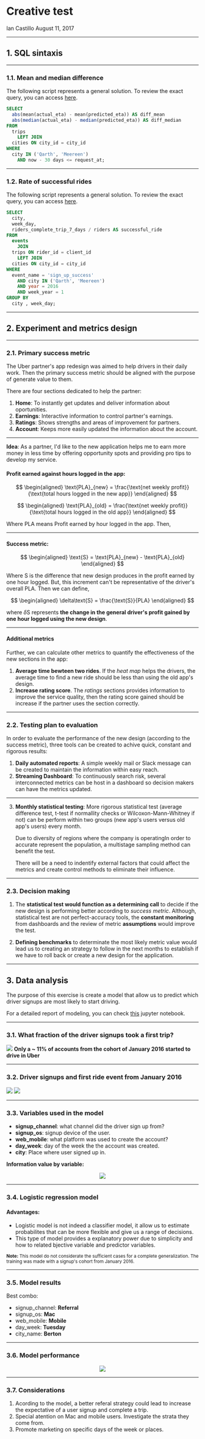 Creative test
=============

Ian Castillo
August 11, 2017

-----

## 1. SQL sintaxis

----

### 1.1. Mean and median difference

The following script represents a general solution. To review the exact query, you can access [here](https://github.com/carian2996/creative_test/blob/master/queries.sql).


``` SQL
SELECT
  abs(mean(actual_eta) - mean(predicted_eta)) AS diff_mean
  abs(median(actual_eta) - median(predicted_eta)) AS diff_median
FROM
  trips
    LEFT JOIN 
  cities ON city_id = city_id	
WHERE
  city IN ('Qarth', 'Meereen')
    AND now - 30 days <= request_at;
```

-----

### 1.2. Rate of successful rides

The following script represents a general solution. To review the exact query, you can access [here](https://github.com/carian2996/creative_test/blob/master/queries.sql).

``` SQL
SELECT
  city, 
  week_day,
  riders_complete_trip_7_days / riders AS successful_ride
FROM 
  events
    JOIN 
  trips ON rider_id = client_id
    LEFT JOIN
  cities ON city_id = city_id  
WHERE 
  event_name = 'sign_up_success'
    AND city IN ('Qarth', 'Meereen')
    AND year = 2016
    AND week_year = 1
GROUP BY
  city , week_day;
```

-----

## 2. Experiment and metrics design

-----

### 2.1. Primary success metric

The Uber partner's app redesign was aimed to help drivers in their daily work. Then the primary success metric should be aligned with the purpose of generate value to them.

There are four sections dedicated to help the partner:

1. **Home**: To instantly get updates and deliver information about oportunities.
2. **Earnings**: Interactive information to control partner's earnings.
3. **Ratings**: Shows strengths and areas of improvement for partners.
4. **Account**: Keeps more easily updated the information about the account.

-----

**Idea**: As a partner, I'd like to the new application helps me to earn more money in less time by offering opportunity spots and providing pro tips to develop my service.

#### Profit earned against hours logged in the app:

$$
\begin{aligned}
	\text{PLA}_{new} = \frac{\text{net weekly profit}}{\text{total hours logged in the new app}}
\end{aligned}
$$

$$
\begin{aligned}
	\text{PLA}_{old} = \frac{\text{net weekly profit}}{\text{total hours logged in the old app}}
\end{aligned}
$$

Where $\text{PLA}$ means Profit earned by hour logged in the app. Then, 

-----

#### Success metric:
$$
\begin{aligned}
	\text{S} = \text{PLA}_{new} - \text{PLA}_{old}
\end{aligned}
$$

Where $\text{S}$ is the difference that new design produces in the profit earned by one hour logged. But, this increment can't be representative of the driver's overall $\text{PLA}$. Then we can define, 

$$
\begin{aligned}
	\delta\text{S} = \frac{\text{S}}{PLA}
\end{aligned}
$$

where $\delta\text{S}$ represents **the change in the general driver's profit gained by one hour logged using the new design**.

-----

#### Additional metrics

Further, we can calculate other metrics to quantify the effectiveness of the new sections in the app:

1. **Average time bewteen two rides**. If the *heat map* helps the drivers, the average time to find a new ride should be less than using the old app's design.
2. **Increase rating score**. The *ratings* sections provides information to improve the service quality, then the rating score gained should be increase if the partner uses the section correctly.

-----

### 2.2. Testing plan to evaluation

In order to evaluate the performance of the new design (according to the success metric), three tools can be created to achive quick, constant and rigorous results:

1. **Daily automated reports**: A simple weekly mail or Slack message can be created to maintain the information within easy reach.
2. **Streaming Dashboard**: To continuously search risk, several interconnected metrics can be host in a dashboard so decision makers can have the metrics updated.

-----

3. **Monthly statistical testing**: More rigorous statistical test (average difference test, t-test if normallity checks or Wilcoxon-Mann-Whitney if not) can be perform within two groups (new app's users versus old app's users) every month. 

	Due to diversity of regions where the company is operatingIn order to accurate represent the population, a multistage sampling method can benefit the test. 
    
    There will be a need to indentify external factors that could affect the metrics and create control methods to eliminate their influence.
    
-----

### 2.3. Decision making

1. The **statistical test would function as a determining call** to decide if the new design is performing better according to *success metric*. Although, statistical test are not perfect-accuracy tools, the **constant monitoring** from dashboards and the review of metric **assumptions** would improve the test. 

2. **Defining benchmarks** to determinate the most likely metric value would lead us to creating an strategy to follow in the next months to establish if we have to roll back or create a new design for the application.

-----

## 3. Data analysis

The purpose of this exercise is create a model that allow us to predict which driver signups are most likely to start driving.

For a detailed report of modeling, you can check [this](https://github.com/carian2996/creative_test/blob/master/data_analysis_problem.ipynb) jupyter notebook.

---- 

### 3.1. What fraction of the driver signups took a first trip?
![](images/p1.png)
**Only a ~ 11% of accounts from the cohort of January 2016 started to drive in Uber** 

-----

### 3.2. Driver signups and first ride event from January 2016
![](images/p2.png)
![](images/p3.png)

-----

### 3.3. Variables used in the model

* **signup_channel**: what channel did the driver sign up from?
* **signup_os**: signup device of the user.
* **web_mobile**: what platform was used to create the account?
* **day_week**: day of the week the the account was created.
* **city**: Place where user signed up in.

**Information value by variable:**

<p align="center">
  <img src=images/p4.png />
</p>

-----

### 3.4. Logistic regression model

#### Advantages:

* Logistic model is not indeed a classifier model, it allow us to estimate probabilites that can be more flexible and give us a range of decisions.
* This type of model provides a explanatory power due to simplicity and how to related bjective variable and predictor variables.

<small>**Note:** This model do not considerate the sufficient cases for a complete generalization. The training was made with a signup's cohort from January 2016.</small> 

-----

### 3.5. Model results

Best combo:

* signup_channel: **Referral**
* signup_os: **Mac**
* web_mobile: **Mobile**
* day_week: **Tuesday**
* city_name: **Berton**

-----

### 3.6. Model performance

<p align="center">
  <img src=images/p5.png />
</p>

-----

### 3.7. Considerations

1. Acording to the model, a better referal strategy could lead to increase the expectative of a user signup and complete a trip.
2. Special atention on Mac and mobile users. Investigate the strata they come from.
3. Promote marketing on specific days of the week or places.